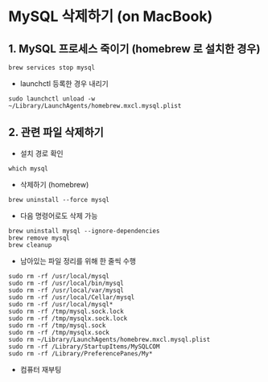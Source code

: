 # MySQL 삭제하기 (on MacBook)
## 1. MySQL 프로세스 죽이기 (homebrew 로 설치한 경우)
```
brew services stop mysql
```
  - launchctl 등록한 경우 내리기
```
sudo launchctl unload -w ~/Library/LaunchAgents/homebrew.mxcl.mysql.plist
```
## 2. 관련 파일 삭제하기
* 설치 경로 확인
```
which mysql
```
* 삭제하기 (homebrew)
```
brew uninstall --force mysql
```
  - 다음 명령어로도 삭제 가능
```
brew uninstall mysql --ignore-dependencies
brew remove mysql
brew cleanup
```
* 남아있는 파일 정리를 위해 한 줄씩 수행
```
sudo rm -rf /usr/local/mysql
sudo rm -rf /usr/local/bin/mysql
sudo rm -rf /usr/local/var/mysql
sudo rm -rf /usr/local/Cellar/mysql
sudo rm -rf /usr/local/mysql*
sudo rm -rf /tmp/mysql.sock.lock
sudo rm -rf /tmp/mysqlx.sock.lock
sudo rm -rf /tmp/mysql.sock
sudo rm -rf /tmp/mysqlx.sock
sudo rm ~/Library/LaunchAgents/homebrew.mxcl.mysql.plist
sudo rm -rf /Library/StartupItems/MySQLCOM
sudo rm -rf /Library/PreferencePanes/My*
```
* 컴퓨터 재부팅

